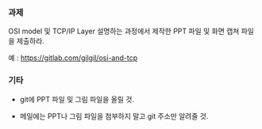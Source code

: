 ### 과제
OSI model 및 TCP/IP Layer 설명하는 과정에서 제작한 PPT 파일 및 화면 캡쳐 파일을 제출하라.

예 : https://gitlab.com/gilgil/osi-and-tcp

### 기타
* git에 PPT 파일 및 그림 파일을 올릴 것.

* 메일에는 PPT나 그림 파일을 첨부하지 말고 git 주소만 알려줄 것.

